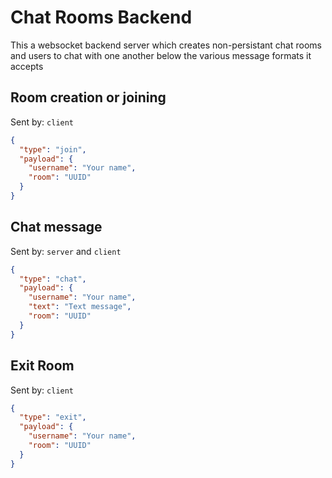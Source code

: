 # Chat Rooms Backend

This a websocket backend server which creates non-persistant chat rooms and users to chat with one another below the various message formats it accepts

## Room creation or joining

Sent by: `client`

```json
{
  "type": "join",
  "payload": {
    "username": "Your name",
    "room": "UUID"
  }
}
```

## Chat message

Sent by: `server` and `client`

```json
{
  "type": "chat",
  "payload": {
    "username": "Your name",
    "text": "Text message",
    "room": "UUID"
  }
}
```

## Exit Room

Sent by: `client`

```json
{
  "type": "exit",
  "payload": {
    "username": "Your name",
    "room": "UUID"
  }
}
```